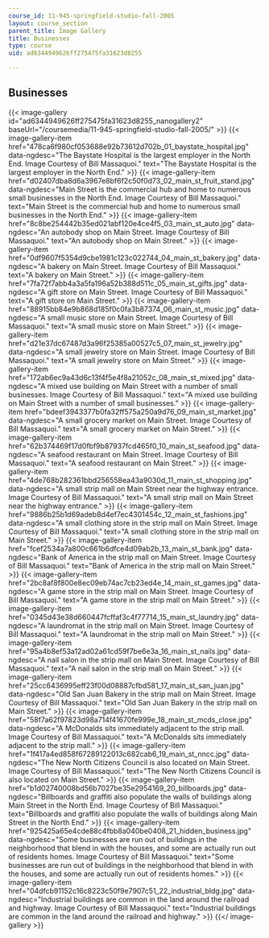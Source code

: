 ```yaml
---
course_id: 11-945-springfield-studio-fall-2005
layout: course_section
parent_title: Image Gallery
title: Businesses
type: course
uid: ad6344949626ff275475fa31623d8255

---
```


Businesses
----------
{{< image-gallery id="ad6344949626ff275475fa31623d8255_nanogallery2" baseUrl="/coursemedia/11-945-springfield-studio-fall-2005/" >}}
{{< image-gallery-item href="478ca6f980cf053688e92b73612d702b_01_baystate_hospital.jpg" data-ngdesc="The Baystate Hospital is the largest employer in the North End. Image Courtesy of Bill Massaquoi." text="The Baystate Hospital is the largest employer in the North End." >}}
{{< image-gallery-item href="d02407dba8d6a3967e8bf6f2c50f0d73_02_main_st_fruit_stand.jpg" data-ngdesc="Main Street is the commercial hub and home to numerous small businesses in the North End. Image Courtesy of Bill Massaquoi." text="Main Street is the commercial hub and home to numerous small businesses in the North End." >}}
{{< image-gallery-item href="8c8be254442b35ed021abf120e4ce4f5_03_main_st_auto.jpg" data-ngdesc="An autobody shop on Main Street. Image Courtesy of Bill Massaquoi." text="An autobody shop on Main Street." >}}
{{< image-gallery-item href="0df9607f5354d9cbe1981c123c022744_04_main_st_bakery.jpg" data-ngdesc="A bakery on Main Street. Image Courtesy of Bill Massaquoi." text="A bakery on Main Street." >}}
{{< image-gallery-item href="7fa72f7abb4a3a5fa196a52b388d511c_05_main_st_gifts.jpg" data-ngdesc="A gift store on Main Street. Image Courtesy of Bill Massaquoi." text="A gift store on Main Street." >}}
{{< image-gallery-item href="88915bb84e9b868d185f0c0fa3b87374_06_main_st_music.jpg" data-ngdesc="A small music store on Main Street. Image Courtesy of Bill Massaquoi." text="A small music store on Main Street." >}}
{{< image-gallery-item href="d21e37dc67487d3a96f25385a00527c5_07_main_st_jewelry.jpg" data-ngdesc="A small jewelry store on Main Street. Image Courtesy of Bill Massaquoi." text="A small jewelry store on Main Street." >}}
{{< image-gallery-item href="172ab6ec9a43d6c13f4f5e4f8a21052c_08_main_st_mixed.jpg" data-ngdesc="A mixed use building on Main Street with a number of small businesses. Image Courtesy of Bill Massaquoi." text="A mixed use building on Main Street with a number of small businesses." >}}
{{< image-gallery-item href="bdeef3943377b0fa32ff575a250a9d76_09_main_st_market.jpg" data-ngdesc="A small grocery market on Main Street. Image Courtesy of Bill Massaquoi." text="A small grocery market on Main Street." >}}
{{< image-gallery-item href="62b374469f17d0fbf9b87937fcd465f0_10_main_st_seafood.jpg" data-ngdesc="A seafood restaurant on Main Street. Image Courtesy of Bill Massaquoi." text="A seafood restaurant on Main Street." >}}
{{< image-gallery-item href="4de768b282361bbd256558ea43a9030d_11_main_st_shopping.jpg" data-ngdesc="A small strip mall on Main Street near the highway entrance. Image Courtesy of Bill Massaquoi." text="A small strip mall on Main Street near the highway entrance." >}}
{{< image-gallery-item href="9886b25b1d69adeb8d4ef7ec4301454c_12_main_st_fashions.jpg" data-ngdesc="A small clothing store in the strip mall on Main Street. Image Courtesy of Bill Massaquoi." text="A small clothing store in the strip mall on Main Street." >}}
{{< image-gallery-item href="fcef2534a7a800c661b6dfce4d09ab2b_13_main_st_bank.jpg" data-ngdesc="Bank of America in the strip mall on Main Street. Image Courtesy of Bill Massaquoi." text="Bank of America in the strip mall on Main Street." >}}
{{< image-gallery-item href="2bc8af8f800e8ec09eb74ac7cb23ed4e_14_main_st_games.jpg" data-ngdesc="A game store in the strip mall on Main Street. Image Courtesy of Bill Massaquoi." text="A game store in the strip mall on Main Street." >}}
{{< image-gallery-item href="0345d43e38d660447fcffaf3c4f77714_15_main_st_laundry.jpg" data-ngdesc="A laundromat in the strip mall on Main Street. Image Courtesy of Bill Massaquoi." text="A laundromat in the strip mall on Main Street." >}}
{{< image-gallery-item href="95a4b8ef53a12ad02a61cd59f7be6e3a_16_main_st_nails.jpg" data-ngdesc="A nail salon in the strip mall on Main Street. Image Courtesy of Bill Massaquoi." text="A nail salon in the strip mall on Main Street." >}}
{{< image-gallery-item href="25cc6436995eff23f00d08887cfbd581_17_main_st_san_juan.jpg" data-ngdesc="Old San Juan Bakery in the strip mall on Main Street. Image Courtesy of Bill Massaquoi." text="Old San Juan Bakery in the strip mall on Main Street." >}}
{{< image-gallery-item href="58f7a62f97823d98a714f41670fe999e_18_main_st_mcds_close.jpg" data-ngdesc="A McDonalds sits immediately adjacent to the strip mall. Image Courtesy of Bill Massaquoi." text="A McDonalds sits immediately adjacent to the strip mall." >}}
{{< image-gallery-item href="1f417a4ed858f67289122013c682cab6_19_main_st_nncc.jpg" data-ngdesc="The New North Citizens Council is also located on Main Street. Image Courtesy of Bill Massaquoi." text="The New North Citizens Council is also located on Main Street." >}}
{{< image-gallery-item href="b1d02740008bd56b7027be35e2954169_20_billboards.jpg" data-ngdesc="Billboards and graffiti also populate the walls of buildings along Main Street in the North End. Image Courtesy of Bill Massaquoi." text="Billboards and graffiti also populate the walls of buildings along Main Street in the North End." >}}
{{< image-gallery-item href="925425a65e4cde88c4fbb8a040be0408_21_hidden_business.jpg" data-ngdesc="Some businesses are run out of buildings in the neighborhood that blend in with the houses, and some are actually run out of residents homes. Image Courtesy of Bill Massaquoi." text="Some businesses are run out of buildings in the neighborhood that blend in with the houses, and some are actually run out of residents homes." >}}
{{< image-gallery-item href="04dfcb91152c16c8223c50f9e7907c51_22_industrial_bldg.jpg" data-ngdesc="Industrial buildings are common in the land around the railroad and highway. Image Courtesy of Bill Massaquoi." text="Industrial buildings are common in the land around the railroad and highway." >}}
{{</ image-gallery >}}